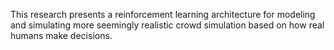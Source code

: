 This research presents a reinforcement learning architecture for modeling and simulating more seemingly realistic crowd simulation based on how real humans make decisions.
